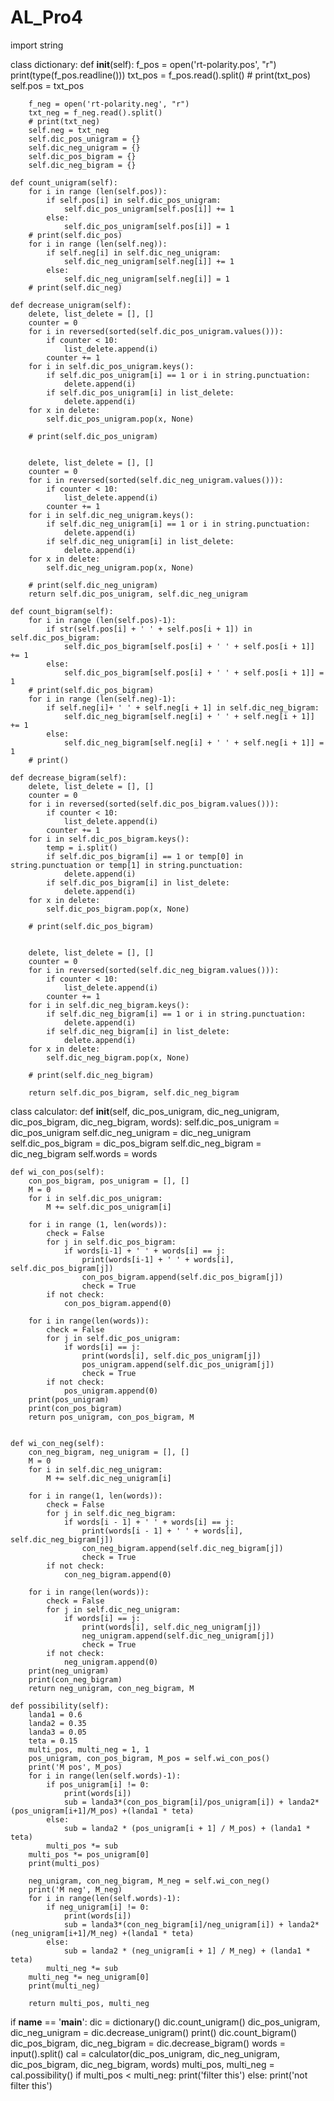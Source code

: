 # AL_Pro4
import string

class dictionary:
    def __init__(self):
        f_pos = open('rt-polarity.pos', "r")
        print(type(f_pos.readline()))
        txt_pos = f_pos.read().split()
        # print(txt_pos)
        self.pos = txt_pos

        f_neg = open('rt-polarity.neg', "r")
        txt_neg = f_neg.read().split()
        # print(txt_neg)
        self.neg = txt_neg
        self.dic_pos_unigram = {}
        self.dic_neg_unigram = {}
        self.dic_pos_bigram = {}
        self.dic_neg_bigram = {}

    def count_unigram(self):
        for i in range (len(self.pos)):
            if self.pos[i] in self.dic_pos_unigram:
                self.dic_pos_unigram[self.pos[i]] += 1
            else:
                self.dic_pos_unigram[self.pos[i]] = 1
        # print(self.dic_pos)
        for i in range (len(self.neg)):
            if self.neg[i] in self.dic_neg_unigram:
                self.dic_neg_unigram[self.neg[i]] += 1
            else:
                self.dic_neg_unigram[self.neg[i]] = 1
        # print(self.dic_neg)

    def decrease_unigram(self):
        delete, list_delete = [], []
        counter = 0
        for i in reversed(sorted(self.dic_pos_unigram.values())):
            if counter < 10:
                list_delete.append(i)
            counter += 1
        for i in self.dic_pos_unigram.keys():
            if self.dic_pos_unigram[i] == 1 or i in string.punctuation:
                delete.append(i)
            if self.dic_pos_unigram[i] in list_delete:
                delete.append(i)
        for x in delete:
            self.dic_pos_unigram.pop(x, None)

        # print(self.dic_pos_unigram)


        delete, list_delete = [], []
        counter = 0
        for i in reversed(sorted(self.dic_neg_unigram.values())):
            if counter < 10:
                list_delete.append(i)
            counter += 1
        for i in self.dic_neg_unigram.keys():
            if self.dic_neg_unigram[i] == 1 or i in string.punctuation:
                delete.append(i)
            if self.dic_neg_unigram[i] in list_delete:
                delete.append(i)
        for x in delete:
            self.dic_neg_unigram.pop(x, None)

        # print(self.dic_neg_unigram)
        return self.dic_pos_unigram, self.dic_neg_unigram

    def count_bigram(self):
        for i in range (len(self.pos)-1):
            if str(self.pos[i] + ' ' + self.pos[i + 1]) in self.dic_pos_bigram:
                self.dic_pos_bigram[self.pos[i] + ' ' + self.pos[i + 1]] += 1
            else:
                self.dic_pos_bigram[self.pos[i] + ' ' + self.pos[i + 1]] = 1
        # print(self.dic_pos_bigram)
        for i in range (len(self.neg)-1):
            if self.neg[i]+ ' ' + self.neg[i + 1] in self.dic_neg_bigram:
                self.dic_neg_bigram[self.neg[i] + ' ' + self.neg[i + 1]] += 1
            else:
                self.dic_neg_bigram[self.neg[i] + ' ' + self.neg[i + 1]] = 1
        # print()

    def decrease_bigram(self):
        delete, list_delete = [], []
        counter = 0
        for i in reversed(sorted(self.dic_pos_bigram.values())):
            if counter < 10:
                list_delete.append(i)
            counter += 1
        for i in self.dic_pos_bigram.keys():
            temp = i.split()
            if self.dic_pos_bigram[i] == 1 or temp[0] in string.punctuation or temp[1] in string.punctuation:
                delete.append(i)
            if self.dic_pos_bigram[i] in list_delete:
                delete.append(i)
        for x in delete:
            self.dic_pos_bigram.pop(x, None)

        # print(self.dic_pos_bigram)


        delete, list_delete = [], []
        counter = 0
        for i in reversed(sorted(self.dic_neg_bigram.values())):
            if counter < 10:
                list_delete.append(i)
            counter += 1
        for i in self.dic_neg_bigram.keys():
            if self.dic_neg_bigram[i] == 1 or i in string.punctuation:
                delete.append(i)
            if self.dic_neg_bigram[i] in list_delete:
                delete.append(i)
        for x in delete:
            self.dic_neg_bigram.pop(x, None)

        # print(self.dic_neg_bigram)

        return self.dic_pos_bigram, self.dic_neg_bigram
class calculator:
    def __init__(self, dic_pos_unigram, dic_neg_unigram, dic_pos_bigram, dic_neg_bigram, words):
        self.dic_pos_unigram = dic_pos_unigram
        self.dic_neg_unigram = dic_neg_unigram
        self.dic_pos_bigram = dic_pos_bigram
        self.dic_neg_bigram = dic_neg_bigram
        self.words = words

    def wi_con_pos(self):
        con_pos_bigram, pos_unigram = [], []
        M = 0
        for i in self.dic_pos_unigram:
            M += self.dic_pos_unigram[i]

        for i in range (1, len(words)):
            check = False
            for j in self.dic_pos_bigram:
                if words[i-1] + ' ' + words[i] == j:
                    print(words[i-1] + ' ' + words[i], self.dic_pos_bigram[j])
                    con_pos_bigram.append(self.dic_pos_bigram[j])
                    check = True
            if not check:
                con_pos_bigram.append(0)

        for i in range(len(words)):
            check = False
            for j in self.dic_pos_unigram:
                if words[i] == j:
                    print(words[i], self.dic_pos_unigram[j])
                    pos_unigram.append(self.dic_pos_unigram[j])
                    check = True
            if not check:
                pos_unigram.append(0)
        print(pos_unigram)
        print(con_pos_bigram)
        return pos_unigram, con_pos_bigram, M


    def wi_con_neg(self):
        con_neg_bigram, neg_unigram = [], []
        M = 0
        for i in self.dic_neg_unigram:
            M += self.dic_neg_unigram[i]

        for i in range(1, len(words)):
            check = False
            for j in self.dic_neg_bigram:
                if words[i - 1] + ' ' + words[i] == j:
                    print(words[i - 1] + ' ' + words[i], self.dic_neg_bigram[j])
                    con_neg_bigram.append(self.dic_neg_bigram[j])
                    check = True
            if not check:
                con_neg_bigram.append(0)

        for i in range(len(words)):
            check = False
            for j in self.dic_neg_unigram:
                if words[i] == j:
                    print(words[i], self.dic_neg_unigram[j])
                    neg_unigram.append(self.dic_neg_unigram[j])
                    check = True
            if not check:
                neg_unigram.append(0)
        print(neg_unigram)
        print(con_neg_bigram)
        return neg_unigram, con_neg_bigram, M

    def possibility(self):
        landa1 = 0.6
        landa2 = 0.35
        landa3 = 0.05
        teta = 0.15
        multi_pos, multi_neg = 1, 1
        pos_unigram, con_pos_bigram, M_pos = self.wi_con_pos()
        print('M pos', M_pos)
        for i in range(len(self.words)-1):
            if pos_unigram[i] != 0:
                print(words[i])
                sub = landa3*(con_pos_bigram[i]/pos_unigram[i]) + landa2*(pos_unigram[i+1]/M_pos) +(landa1 * teta)
            else:
                sub = landa2 * (pos_unigram[i + 1] / M_pos) + (landa1 * teta)
            multi_pos *= sub
        multi_pos *= pos_unigram[0]
        print(multi_pos)

        neg_unigram, con_neg_bigram, M_neg = self.wi_con_neg()
        print('M neg', M_neg)
        for i in range(len(self.words)-1):
            if neg_unigram[i] != 0:
                print(words[i])
                sub = landa3*(con_neg_bigram[i]/neg_unigram[i]) + landa2*(neg_unigram[i+1]/M_neg) +(landa1 * teta)
            else:
                sub = landa2 * (neg_unigram[i + 1] / M_neg) + (landa1 * teta)
            multi_neg *= sub
        multi_neg *= neg_unigram[0]
        print(multi_neg)

        return multi_pos, multi_neg




if __name__ == '__main__':
    dic = dictionary()
    dic.count_unigram()
    dic_pos_unigram, dic_neg_unigram = dic.decrease_unigram()
    print()
    dic.count_bigram()
    dic_pos_bigram, dic_neg_bigram = dic.decrease_bigram()
    words = input().split()
    cal = calculator(dic_pos_unigram, dic_neg_unigram, dic_pos_bigram, dic_neg_bigram, words)
    multi_pos, multi_neg = cal.possibility()
    if multi_pos < multi_neg:
        print('filter this')
    else:
        print('not filter this')




